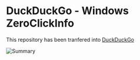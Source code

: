 DuckDuckGo - Windows ZeroClickInfo
==================================

This repository has been tranfered into [DuckDuckGo](https://github.com/duckduckgo/windows-zeroclickinfo)

![Summary](http://i.imgur.com/PL5xM.png)
